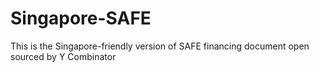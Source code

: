 # Singapore-SAFE
This is the Singapore-friendly version of SAFE financing document open sourced by Y Combinator
